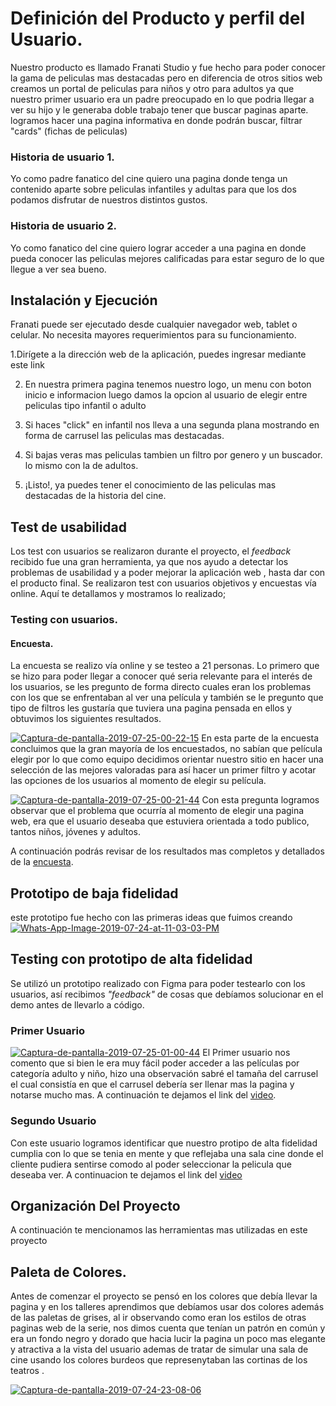 # Definición del Producto y perfil del Usuario.

 

Nuestro producto es llamado Franati Studio y fue hecho para poder conocer la gama de peliculas mas destacadas pero en diferencia de otros sitios web creamos un portal de peliculas para niños y otro para adultos ya que nuestro primer usuario era un padre preocupado en lo que podria llegar a ver su hijo y le generaba doble trabajo tener que buscar paginas aparte.
 logramos hacer una pagina informativa en donde podrán buscar, filtrar "cards" (fichas de peliculas)

 ### Historia de usuario 1.

 Yo como padre fanatico del cine quiero una pagina donde tenga un contenido aparte sobre peliculas infantiles y adultas para que los dos podamos disfrutar de nuestros distintos gustos.

 ### Historia de usuario 2.

 Yo como fanatico del cine quiero lograr acceder a una pagina en donde pueda conocer las peliculas mejores calificadas para estar seguro de lo que llegue a ver sea bueno.


 ## Instalación y Ejecución

Franati puede ser ejecutado desde cualquier navegador web, tablet o celular. No necesita mayores requerimientos para su funcionamiento.

1.Dirígete a la dirección web de la aplicación, puedes ingresar mediante este link 

2. En nuestra primera pagina tenemos nuestro logo, un menu con boton inicio e informacion luego damos la opcion al usuario de elegir entre peliculas tipo infantil o adulto

3. Si haces "click" en infantil nos lleva a una segunda plana mostrando en forma de carrusel las peliculas mas destacadas.

4. Si bajas veras mas peliculas tambien un filtro por genero y un buscador. lo mismo con la de adultos.

5. ¡Listo!, ya puedes tener el conocimiento de las peliculas mas destacadas de la historia del cine.

## Test de usabilidad
Los test con usuarios se realizaron durante el proyecto, el _feedback_ recibido fue una gran herramienta, ya que nos ayudo a detectar los problemas de usabilidad y a poder mejorar la aplicación web , hasta dar con el producto final. Se realizaron test con usuarios objetivos y encuestas vía online. Aquí te detallamos y mostramos lo realizado;

### Testing con usuarios.
#### Encuesta.
La encuesta se realizo vía online y se testeo a 21 personas. Lo primero que se hizo para poder llegar a conocer qué seria relevante para el interés de los usuarios, se les pregunto de forma directo cuales eran los problemas con los que se enfrentaban al ver una película y también se le pregunto que tipo de filtros les gustaría que tuviera una pagina pensada en ellos y obtuvimos los siguientes resultados.

<a href="https://ibb.co/vPSzBYw"><img src="https://i.ibb.co/cFjTvLg/Captura-de-pantalla-2019-07-25-00-22-15.jpg" alt="Captura-de-pantalla-2019-07-25-00-22-15" border="0"></a>
En esta parte de la encuesta concluimos que la gran mayoría de los encuestados, no sabían que película elegir por lo que como equipo decidimos orientar nuestro sitio en hacer una selección de las mejores valoradas para así hacer un primer filtro y acotar las opciones de los usuarios al momento de elegir su película.

<a href="https://ibb.co/7yR65tj"><img src="https://i.ibb.co/x5fR0qX/Captura-de-pantalla-2019-07-25-00-21-44.jpg" alt="Captura-de-pantalla-2019-07-25-00-21-44" border="0"></a>
Con esta pregunta logramos observar que el problema que ocurría al momento de elegir una pagina web, era que el usuario deseaba que estuviera orientada a todo publico, tantos niños, jóvenes y adultos.

 A continuación podrás revisar de los resultados mas completos y detallados de la [encuesta](https://docs.google.com/forms/d/1-3-jDnhQTfXEwp-CcIAwvSyNXKyLj4rB2GFeZAI3WrI/edit#responses).


## Prototipo de baja fidelidad
este prototipo fue hecho con las primeras ideas que fuimos creando
<a href="https://ibb.co/hRLFPgV"><img src="https://i.ibb.co/XZjxhWt/Whats-App-Image-2019-07-24-at-11-03-03-PM.jpg" alt="Whats-App-Image-2019-07-24-at-11-03-03-PM" border="0"></a>
## Testing con prototipo de alta fidelidad
 Se utilizó un prototipo realizado con Figma para poder testearlo con los usuarios, así recibimos _"feedback"_ de cosas que debíamos solucionar en el demo antes de llevarlo a código.
### Primer Usuario
<a href="https://ibb.co/qkL2zhj"><img src="https://i.ibb.co/2g0pwRh/Captura-de-pantalla-2019-07-25-01-00-44.jpg" alt="Captura-de-pantalla-2019-07-25-01-00-44" border="0"></a>
El Primer usuario nos comento que si bien le era muy fácil poder acceder a las películas por categoría adulto y niño, hizo una observación sabré el tamaña del carrusel el cual consistía en que el carrusel debería ser llenar mas la pagina y notarse mucho mas.
A continuación te dejamos el link del [video](https://www.youtube.com/watch?v=dL6eeT_dpUE&feature=youtu.be).

### Segundo Usuario

Con este usuario logramos identificar que nuestro protipo de alta fidelidad cumplia con lo que se tenia en mente y que reflejaba una sala cine donde el cliente pudiera sentirse comodo al poder seleccionar la pelicula que deseaba ver.
A continuacion te dejamos el link del [video](https://www.youtube.com/watch?v=DZnxLzRkIAA&feature=youtu.be)


## Organización Del Proyecto

A continuación te mencionamos las herramientas mas utilizadas en este proyecto


## Paleta de Colores.

Antes de comenzar el proyecto se pensó en los colores que debía llevar la pagina y en los talleres aprendimos que debíamos usar dos colores además de las paletas de grises, al ir observando como eran los estilos de otras paginas web de la serie, nos dimos cuenta que tenían un patrón en común y era un fondo negro y dorado que hacia lucir la pagina un poco mas elegante y atractiva a la vista del usuario ademas de tratar de simular una sala de cine usando los colores burdeos que represenytaban las cortinas de los teatros .
 
<a href="https://ibb.co/YbpyBXz"><img src="https://i.ibb.co/b7z25FS/Captura-de-pantalla-2019-07-24-23-08-06.jpg" alt="Captura-de-pantalla-2019-07-24-23-08-06" border="0"></a>
